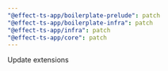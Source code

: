 ```yaml
---
"@effect-ts-app/boilerplate-prelude": patch
"@effect-ts-app/boilerplate-infra": patch
"@effect-ts-app/infra": patch
"@effect-ts-app/core": patch
---
```


Update extensions
